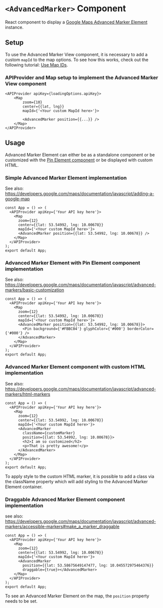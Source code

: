 # `<AdvancedMarker>` Component

React component to display
a [Google Maps Advanced Marker Element](https://developers.google.com/maps/documentation/javascript/reference/advanced-markers#AdvancedMarkerElement)
instance.

## Setup

To use the Advanced Marker View component, it is necessary to add a custom `mapId`
to the map options. To see how this works, check out the following tutorial:
[Use Map IDs](https://developers.google.com/maps/documentation/get-map-id).

### APIProvider and Map setup to implement the Advanced Marker View component

```tsx
<APIProvider apiKey={loadingOptions.apiKey}>
    <Map
        zoom={10}
        center={{lat, lng}}
        mapId={'<Your custom MapId here>'}>

        <AdvancedMarker position={{...}} />
    </Map>
</APIProvider>
```

## Usage

Advanced Marker Element can either be as a standalone component or be customized with
the [Pin Element component](./pin.md) or be displayed with custom HTML.

### Simple Advanced Marker Element implementation

See also: https://developers.google.com/maps/documentation/javascript/adding-a-google-map

```tsx
const App = () => (
  <APIProvider apiKey={'Your API key here'}>
    <Map
      zoom={12}
      center={{lat: 53.54992, lng: 10.00678}}
      mapId={'<Your custom MapId here>'}>
      <AdvancedMarker position={{lat: 53.54992, lng: 10.00678}} />
    </Map>
  </APIProvider>
);
export default App;
```

### Advanced Marker Element with Pin Element component implementation

See also: https://developers.google.com/maps/documentation/javascript/advanced-markers/basic-customization

```tsx
const App = () => (
  <APIProvider apiKey={'Your API key here'}>
    <Map
      zoom={12}
      center={{lat: 53.54992, lng: 10.00678}}
      mapId={'<Your custom MapId here>'}>
      <AdvancedMarker position={{lat: 53.54992, lng: 10.00678}}>
        <Pin background={'#FBBC04'} glyphColor={'#000'} borderColor={'#000'} />
      </AdvancedMarker>
    </Map>
  </APIProvider>
);
export default App;
```

### Advanced Marker Element component with custom HTML implementation

See also: https://developers.google.com/maps/documentation/javascript/advanced-markers/html-markers

```tsx
const App = () => (
  <APIProvider apiKey={'Your API key here'}>
    <Map
      zoom={12}
      center={{lat: 53.54992, lng: 10.00678}}
      mapId={'<Your custom MapId here>'}>
      <AdvancedMarker
        className={customMarker}
        position={{lat: 53.54992, lng: 10.00678}}>
        <h2>I am so customized</h2>
        <p>That is pretty awesome!</p>
      </AdvancedMarker>
    </Map>
  </APIProvider>
);
export default App;
```

To apply style to the custom HTML marker, it is possible to add a class via the className property which will add
styling to the Advanced Marker Element container.

### Draggable Advanced Marker Element component implementation

see
also: https://developers.google.com/maps/documentation/javascript/advanced-markers/accessible-markers#make_a_marker_draggable

```tsx
const App = () => (
  <APIProvider apiKey={'Your API key here'}>
    <Map
      zoom={12}
      center={{lat: 53.54992, lng: 10.00678}}
      mapId={'<Your custom MapId here>'}>
      <AdvancedMarker
        position={{lat: 53.58675649147477, lng: 10.045572975464376}}
        draggable={true}></AdvancedMarker>
    </Map>
  </APIProvider>
);
export default App;
```

To see an Advanced Marker Element on the map, the `position` property needs to be set.
